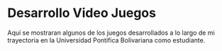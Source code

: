 # Desarrollo Video Juegos
Aquí se mostraran algunos de los juegos desarrollados a lo largo de mi trayectoria en la Universidad Pontifica Bolivariana como estudiante.
